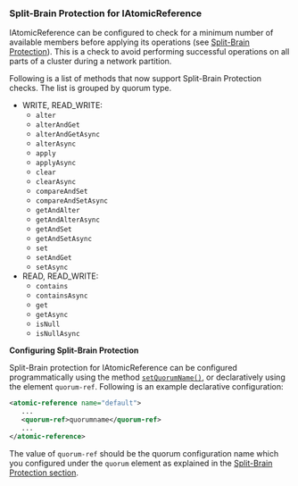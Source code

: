 
### Split-Brain Protection for IAtomicReference

IAtomicReference can be configured to check for a minimum number of available members before applying its operations (see [Split-Brain Protection](#split-brain-protection)). This is a check to avoid performing successful operations on all parts of a cluster during a network partition.

Following is a list of methods that now support Split-Brain Protection checks. The list is grouped by quorum type.

- WRITE, READ_WRITE:
    - `alter`
    - `alterAndGet`
    - `alterAndGetAsync`
    - `alterAsync`
    - `apply`
    - `applyAsync`
    - `clear`
    - `clearAsync`
    - `compareAndSet`
    - `compareAndSetAsync`
    - `getAndAlter`
    - `getAndAlterAsync`
    - `getAndSet`
    - `getAndSetAsync`
    - `set`
    - `setAndGet`
    - `setAsync`
- READ, READ_WRITE:
    - `contains`
    - `containsAsync`
    - `get`
    - `getAsync`
    - `isNull`
    - `isNullAsync`

**Configuring Split-Brain Protection**

Split-Brain protection for IAtomicReference can be configured programmatically using the method [`setQuorumName()`](http://docs.hazelcast.org/docs/3.10/javadoc/com/hazelcast/config/AtomicReferenceConfig.html), or declaratively using the element `quorum-ref`. Following is an example declarative configuration:

```xml
<atomic-reference name="default">
   ...
   <quorum-ref>quorumname</quorum-ref>
   ...
</atomic-reference>
```


The value of `quorum-ref` should be the quorum configuration name which you configured under the `quorum` element as explained in the [Split-Brain Protection section](#split-brain-protection).